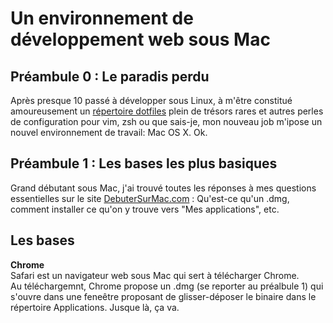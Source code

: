 Un environnement de développement web sous Mac
==============================================


Préambule 0 : Le paradis perdu
------------------------------

 Après presque 10 passé à développer sous Linux, à m'être constitué amoureusement un [répertoire dotfiles](https://github.com/ronanguilloux/dotfiles) plein de trésors rares et autres perles de configuration pour vim, zsh ou que sais-je, mon nouveau job m'ipose un nouvel environnement de travail: Mac OS X. Ok. 

Préambule 1 : Les bases les plus basiques
-----------------------------------------

Grand débutant sous Mac, j'ai trouvé toutes les réponses à mes questions essentielles sur le site [DebuterSurMac.com](http://www.debutersurmac.com/tutoriels/accueil.html) : Qu'est-ce qu'un .dmg, comment installer ce qu'on y trouve vers "Mes applications", etc.

Les bases
---------

**Chrome**  
Safari est un navigateur web sous Mac qui sert à télécharger Chrome.  
Au téléchargemnt, Chrome propose un .dmg (se reporter au préalbule 1) qui s'ouvre dans une feneêtre proposant de glisser-déposer le binaire dans le répertoire Applications. Jusque là, ça va.

